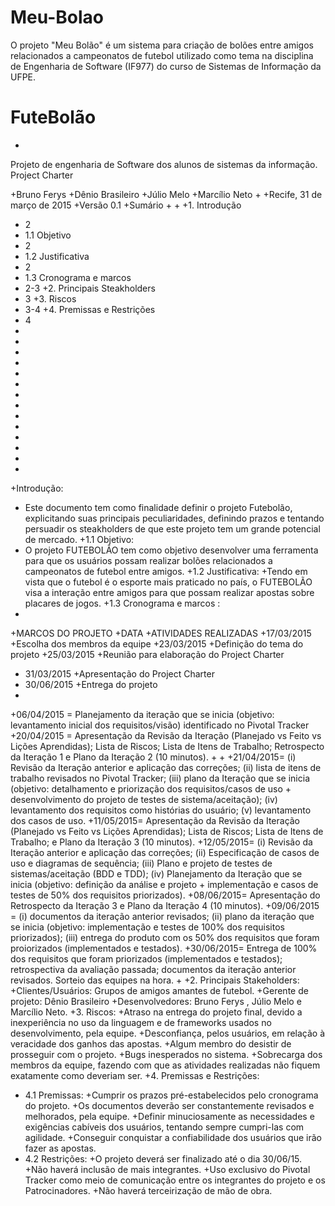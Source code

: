 # Meu-Bolao
O projeto "Meu Bolão" é um sistema para criação de bolões entre amigos relacionados a campeonatos de futebol utilizado como tema na disciplina de Engenharia de Software (IF977) do curso de Sistemas de Informação da UFPE. 

# **FuteBolão**
+
Projeto de engenharia de Software dos alunos de sistemas da informação.
Project Charter


+Bruno Ferys
+Dênio Brasileiro
+Júlio Melo
+Marcílio Neto
+
+Recife, 31 de março de 2015
+Versão 0.1
+Sumário
+
+
+1. Introdução
+ 2
+ 	1.1 Objetivo
+ 2
+ 	1.2 Justificativa
+ 2
+ 	1.3 Cronograma e marcos
+ 2-3
+2. Principais Steakholders
+ 3
+3. Riscos
+ 3-4
+4. Premissas e Restrições
+ 4
+
+
+
+
+
+
+
+
+
+
+
+
+
+
+Introdução: 
+	Este documento tem como finalidade definir o projeto Futebolão, explicitando suas principais peculiaridades, definindo prazos e tentando persuadir os steakholders de que este projeto tem um grande potencial de mercado.
+1.1 Objetivo:
+ O projeto FUTEBOLÃO tem como objetivo desenvolver uma ferramenta para que os usuários possam realizar bolões  relacionados a campeonatos de futebol entre amigos.
+1.2 Justificativa: 
+Tendo em vista que o futebol é o esporte mais praticado no país, o FUTEBOLÃO visa a interação entre amigos para que possam realizar apostas sobre placares de jogos.
+1.3 Cronograma e marcos : 
+
+MARCOS DO PROJETO
+DATA
+ATIVIDADES REALIZADAS
+17/03/2015
+Escolha dos membros da equipe
+23/03/2015
+Definição do tema do projeto
+25/03/2015
+Reunião para elaboração do Project Charter
+    31/03/2015
+Apresentação do Project Charter
+    30/06/2015
+Entrega do projeto
+
+06/04/2015 = Planejamento da iteração que se inicia (objetivo: levantamento inicial dos requisitos/visão) identificado no Pivotal Tracker
+20/04/2015 = Apresentação da Revisão da Iteração (Planejado vs Feito vs Lições Aprendidas); Lista de Riscos; Lista de Itens de Trabalho; Retrospecto da Iteração 1 e Plano da Iteração 2 (10 minutos).
+
+
+21/04/2015= (i) Revisão da Iteração anterior e aplicação das correções; (ii) lista de itens de trabalho revisados no Pivotal Tracker; (iii) plano da Iteração que se inicia (objetivo: detalhamento e priorização dos requisitos/casos de uso + desenvolvimento do projeto de testes de sistema/aceitação); (iv) levantamento dos requisitos como histórias do usuário; (v) levantamento dos casos de uso.
+11/05/2015= Apresentação da Revisão da Iteração (Planejado vs Feito vs Lições Aprendidas); Lista de Riscos; Lista de Itens de Trabalho; e Plano da Iteração 3 (10 minutos).
+12/05/2015= (i) Revisão da Iteração anterior e aplicação das correções; (ii) Especificação de casos de uso e diagramas de sequência; (iii) Plano e projeto de testes de sistemas/aceitação (BDD e TDD); (iv) Planejamento da Iteração que se inicia (objetivo: definição da análise e projeto + implementação e casos de testes de 50% dos requisitos priorizados).
+08/06/2015= Apresentação do Retrospecto da Iteração 3 e Plano da Iteração 4 (10 minutos).
+09/06/2015 = (i) documentos da iteração anterior revisados; (ii) plano da iteração que se inicia (objetivo: implementação e testes de 100% dos requisitos priorizados); (iii) entrega do produto com os 50% dos requisitos que foram proiorizados (implementados e testados).
+30/06/2015= Entrega de 100% dos requisitos que foram priorizados (implementados e testados); retrospectiva da avaliação passada; documentos da iteração anterior revisados. Sorteio das equipes na hora.
+
+2. Principais Stakeholders:
+Clientes/Usuários: Grupos de amigos amantes de futebol.
+Gerente de projeto: Dênio Brasileiro
+Desenvolvedores: Bruno Ferys , Júlio Melo e Marcílio Neto.
+3. Riscos:
+Atraso na entrega do projeto final, devido a inexperiência no uso da linguagem e de frameworks usados  no desenvolvimento, pela equipe.
+Desconfiança, pelos usuários, em relação à veracidade dos ganhos das apostas.
+Algum membro do desistir de prosseguir com o projeto.
+Bugs inesperados no sistema.
+Sobrecarga dos membros da equipe, fazendo com que as atividades realizadas não fiquem exatamente como deveriam ser.
+4. Premissas e Restrições:
+	4.1 Premissas:
+Cumprir os prazos pré-estabelecidos pelo cronograma do projeto.
+Os documentos deverão ser constantemente revisados e melhorados, pela equipe.
+Definir minuciosamente as necessidades e exigências cabíveis dos usuários, tentando sempre cumpri-las com agilidade.
+Conseguir conquistar a confiabilidade dos usuários que irão fazer as apostas.
+	4.2 Restrições:
+O projeto deverá ser finalizado até o dia 30/06/15.
+Não haverá inclusão de mais integrantes.
+Uso exclusivo do Pivotal Tracker como meio de comunicação entre os integrantes do projeto e os Patrocinadores.
+Não haverá terceirização de mão de obra.
